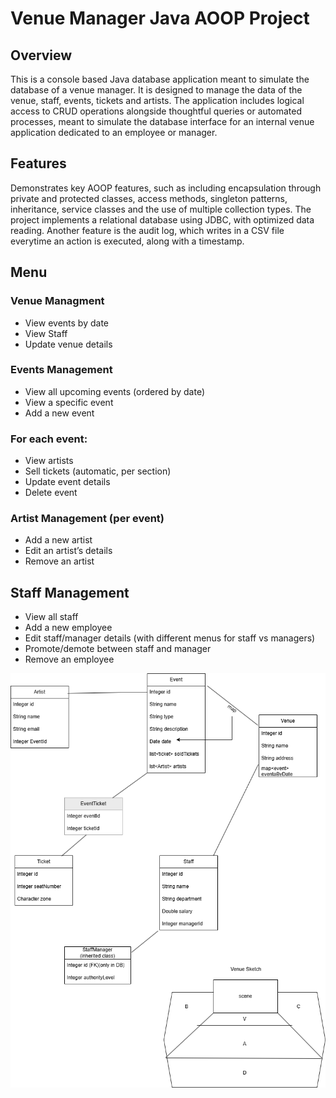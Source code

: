 #  Venue Manager Java AOOP Project

## Overview

This is a console based Java database application meant to simulate the database of a venue manager. It is designed to manage the data of the venue, staff, events, tickets and artists. 
The application includes logical access to CRUD operations alongside thoughtful queries or automated processes, meant to simulate the database interface for an internal venue application dedicated to an employee or manager.

## Features

Demonstrates key AOOP features, such as including encapsulation through private and protected classes, access methods, singleton patterns, inheritance, service classes and the use of multiple collection types.
The project implements a relational database using JDBC, with optimized data reading. Another feature is the audit log, which writes in a CSV file everytime an action is executed, along with a timestamp.

## Menu

### Venue Managment
+ View events by date
+ View Staff
+ Update venue details


### Events Management
+ View all upcoming events (ordered by date)
+ View a specific event
+ Add a new event

### For each event:
+ View artists
+ Sell tickets (automatic, per section)
+ Update event details
+ Delete event

### Artist Management (per event)
+ Add a new artist
+ Edit an artist’s details
+ Remove an artist

## Staff Management
+ View all staff
+ Add a new employee
+ Edit staff/manager details (with different menus for staff vs managers)
+ Promote/demote between staff and manager
+ Remove an employee

![Database Scheme](https://github.com/imnofuxkingfun/AOOP_VenueManager/blob/main/AOOP_VenueManager_Diagram.png)
